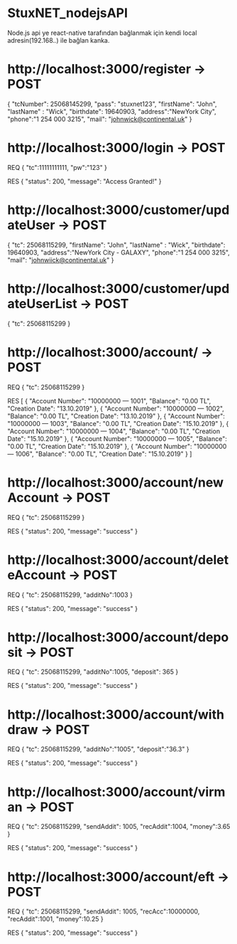 # StuxNET_nodejsAPI

Node.js api ye react-native tarafından bağlanmak için kendi local adresin(192.168.*.*) ile bağlan kanka.

http://localhost:3000/register -> POST
============================== 
{
	"tcNumber": 25068145299,
	"pass": "stuxnet123",
	"firstName": "John",
	"lastName" : "Wick",
	"birthdate": 19640903,
	"address":"NewYork City",
	"phone":"1 254 000 3215",
	"mail": "johnwick@continental.uk"
}

http://localhost:3000/login -> POST
================================
REQ
{
	"tc":11111111111,
	"pw":"123"
}

RES
{
    "status": 200,
    "message": "Access Granted!"
}

http://localhost:3000/customer/updateUser -> POST
=========================================

{
	"tc": 25068115299,
	"firstName": "John",
	"lastName" : "Wick",
	"birthdate": 19640903,
	"address":"NewYork City - GALAXY",
	"phone":"1 254 000 3215",
	"mail": "johnwiick@continental.uk"
}

http://localhost:3000/customer/updateUserList -> POST
=============================================
{
	"tc": 25068115299
}

http://localhost:3000/account/ -> POST
==============================
REQ
{
	"tc": 25068115299
}

RES
[
    {
        "Account Number": "10000000 — 1001",
        "Balance": "0.00 TL",
        "Creation Date": "13.10.2019"
    },
    {
        "Account Number": "10000000 — 1002",
        "Balance": "0.00 TL",
        "Creation Date": "13.10.2019"
    },
    {
        "Account Number": "10000000 — 1003",
        "Balance": "0.00 TL",
        "Creation Date": "15.10.2019"
    },
    {
        "Account Number": "10000000 — 1004",
        "Balance": "0.00 TL",
        "Creation Date": "15.10.2019"
    },
    {
        "Account Number": "10000000 — 1005",
        "Balance": "0.00 TL",
        "Creation Date": "15.10.2019"
    },
    {
        "Account Number": "10000000 — 1006",
        "Balance": "0.00 TL",
        "Creation Date": "15.10.2019"
    }
]

http://localhost:3000/account/newAccount -> POST
===========================================
REQ
{
	"tc": 25068115299
}

RES
{
    "status": 200,
    "message": "success"
}

http://localhost:3000/account/deleteAccount -> POST
===========================================
REQ
{
	"tc": 25068115299,
	"additNo":1003
}

RES
{
    "status": 200,
    "message": "success"
}

http://localhost:3000/account/deposit -> POST
=====================================
REQ
{
	"tc": 25068115299,
	"additNo":1005,
	"deposit": 365
}

RES
{
    "status": 200,
    "message": "success"
}

http://localhost:3000/account/withdraw -> POST
======================================
REQ
{
	"tc": 25068115299,
	"additNo":"1005",
	"deposit":"36.3"
}

RES
{
    "status": 200,
    "message": "success"
}

http://localhost:3000/account/virman -> POST
=====================================
REQ
{
	"tc": 25068115299,
	"sendAddit": 1005,
	"recAddit":1004,
	"money":3.65
}

RES
{
    "status": 200,
    "message": "success"
}	

http://localhost:3000/account/eft -> POST
=================================
REQ
{
	"tc": 25068115299,
	"sendAddit": 1005,
	"recAcc":10000000,
	"recAddit":1001,
	"money":10.25
}

RES
{
    "status": 200,
    "message": "success"
}

